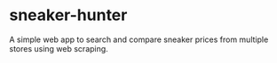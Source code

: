# sneaker-hunter
A simple web app to search and compare sneaker prices from multiple stores using web scraping.

